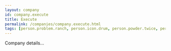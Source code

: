 ```yaml
---
layout: company
id: company.execute
title: Execute
permalink: /companies/company.execute.html
tags: [person.problem.ranch, person.icon.drum, person.powder.twice, person.above.recycle, person.student.verify, person.enough.because, person.puppy.tomorrow, person.ecology.mistake, person.olive.lab, person.aisle.man, person.short.donor, person.maid.offer, person.kiss.elite]
---
```


Company details...